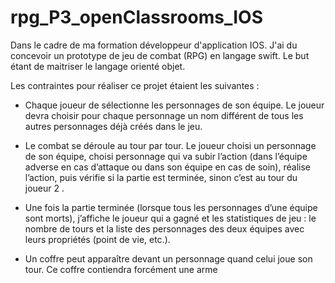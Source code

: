 # rpg_P3_openClassrooms_IOS

Dans le cadre de ma formation développeur d'application IOS. J'ai du concevoir un prototype de jeu de combat (RPG) en langage swift.
Le but étant de maitriser le langage orienté objet.

Les contraintes pour réaliser ce projet étaient les suivantes : 

- Chaque joueur de sélectionne les personnages de son équipe. Le joueur devra choisir pour chaque personnage un nom différent de tous les autres personnages déjà créés dans le jeu. 

- Le combat se déroule au tour par tour. Le joueur choisi un personnage de son équipe, choisi  personnage qui va subir l’action (dans l’équipe adverse en cas d’attaque ou dans son équipe en cas de soin), réalise l’action, puis vérifie si la partie est terminée, sinon c’est au tour du joueur 2 .

- Une fois la partie terminée (lorsque tous les personnages d’une équipe sont morts), j’affiche le joueur qui a gagné et les statistiques de jeu : le nombre de tours et la liste des personnages des deux équipes avec leurs propriétés (point de vie, etc.). 

- Un coffre peut apparaître devant un personnage quand celui joue son tour. Ce coffre contiendra forcément une arme 

